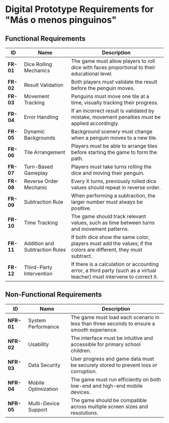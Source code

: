 # Digital Prototype Requirements for "Más o menos pinguinos"

## Functional Requirements

| **ID**     | **Name**                  | **Description** |
|------------|---------------------------|-----------------|
| **FR-01**  | Dice Rolling Mechanics    | The game must allow players to roll dice with faces proportional to their educational level. |
| **FR-02**  | Result Validation         | Both players must validate the result before the penguin moves. |
| **FR-03**  | Movement Tracking         | Penguins must move one tile at a time, visually tracking their progress. |
| **FR-04**  | Error Handling            | If an incorrect result is validated by mistake, movement penalties must be applied accordingly. |
| **FR-05**  | Dynamic Backgrounds       | Background scenery must change when a penguin moves to a new tile. |
| **FR-06**  | Tile Arrangement          | Players must be able to arrange tiles before starting the game to form the path. |
| **FR-07**  | Turn-Based Gameplay       | Players must take turns rolling the dice and moving their penguin. |
| **FR-08**  | Reverse Order Mechanic    | Every X turns, previously rolled dice values should repeat in reverse order. |
| **FR-09**  | Subtraction Rule          | When performing a subtraction, the larger number must always be positive. |
| **FR-10**  | Time Tracking             | The game should track relevant values, such as time between turns and movement patterns. |
| **FR-11**  | Addition and Subtraction Rules | If both dice show the same color, players must add the values; if the colors are different, they must subtract.|
| **FR-12**  | Third-Party Intervention | If there is a calculation or accounting error, a third party (such as a virtual teacher) must intervene to correct it. |

## Non-Functional Requirements

| **ID**     | **Name**                  | **Description** |
|------------|---------------------------|-----------------|
| **NFR-01** | System Performance        | The game must load each scenario in less than three seconds to ensure a smooth experience. |
| **NFR-02** | Usability                 | The interface must be intuitive and accessible for primary school children. |
| **NFR-03** | Data Security             | User progress and game data must be securely stored to prevent loss or corruption. |
| **NFR-04** | Mobile Optimization       | The game must run efficiently on both low-end and high-end mobile devices. |
| **NFR-05** | Multi-Device Support      | The game should be compatible across multiple screen sizes and resolutions. |





